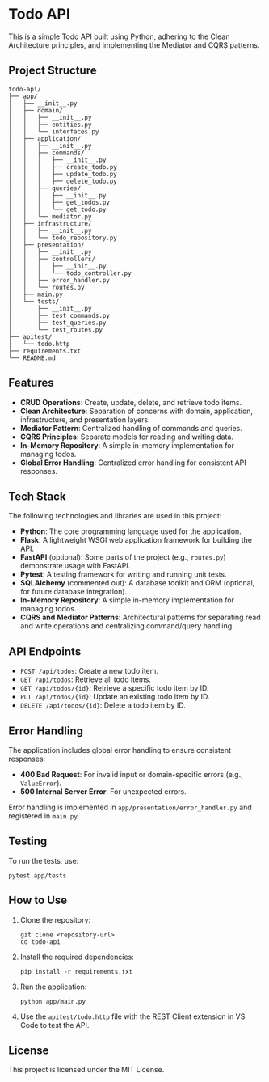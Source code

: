 # Todo API

This is a simple Todo API built using Python, adhering to the Clean Architecture principles, and implementing the Mediator and CQRS patterns.

## Project Structure

```
todo-api/
├── app/
│   ├── __init__.py
│   ├── domain/
│   │   ├── __init__.py
│   │   ├── entities.py
│   │   └── interfaces.py
│   ├── application/
│   │   ├── __init__.py
│   │   ├── commands/
│   │   │   ├── __init__.py
│   │   │   ├── create_todo.py
│   │   │   ├── update_todo.py
│   │   │   ├── delete_todo.py
│   │   ├── queries/
│   │   │   ├── __init__.py
│   │   │   ├── get_todos.py
│   │   │   └── get_todo.py
│   │   └── mediator.py
│   ├── infrastructure/
│   │   ├── __init__.py
│   │   └── todo_repository.py
│   ├── presentation/
│   │   ├── __init__.py
│   │   ├── controllers/
│   │   │   ├── __init__.py
│   │   │   └── todo_controller.py
│   │   ├── error_handler.py
│   │   └── routes.py
│   ├── main.py
│   └── tests/
│       ├── __init__.py
│       ├── test_commands.py
│       ├── test_queries.py
│       └── test_routes.py
├── apitest/
│   └── todo.http
├── requirements.txt
└── README.md
```

## Features

- **CRUD Operations**: Create, update, delete, and retrieve todo items.
- **Clean Architecture**: Separation of concerns with domain, application, infrastructure, and presentation layers.
- **Mediator Pattern**: Centralized handling of commands and queries.
- **CQRS Principles**: Separate models for reading and writing data.
- **In-Memory Repository**: A simple in-memory implementation for managing todos.
- **Global Error Handling**: Centralized error handling for consistent API responses.

## Tech Stack

The following technologies and libraries are used in this project:

- **Python**: The core programming language used for the application.
- **Flask**: A lightweight WSGI web application framework for building the API.
- **FastAPI** (optional): Some parts of the project (e.g., `routes.py`) demonstrate usage with FastAPI.
- **Pytest**: A testing framework for writing and running unit tests.
- **SQLAlchemy** (commented out): A database toolkit and ORM (optional, for future database integration).
- **In-Memory Repository**: A simple in-memory implementation for managing todos.
- **CQRS and Mediator Patterns**: Architectural patterns for separating read and write operations and centralizing command/query handling.

## API Endpoints

- `POST /api/todos`: Create a new todo item.
- `GET /api/todos`: Retrieve all todo items.
- `GET /api/todos/{id}`: Retrieve a specific todo item by ID.
- `PUT /api/todos/{id}`: Update an existing todo item by ID.
- `DELETE /api/todos/{id}`: Delete a todo item by ID.

## Error Handling

The application includes global error handling to ensure consistent responses:
- **400 Bad Request**: For invalid input or domain-specific errors (e.g., `ValueError`).
- **500 Internal Server Error**: For unexpected errors.

Error handling is implemented in `app/presentation/error_handler.py` and registered in `main.py`.

## Testing

To run the tests, use:
```
pytest app/tests
```

## How to Use

1. Clone the repository:
   ```
   git clone <repository-url>
   cd todo-api
   ```

2. Install the required dependencies:
   ```
   pip install -r requirements.txt
   ```

3. Run the application:
   ```
   python app/main.py
   ```

4. Use the `apitest/todo.http` file with the REST Client extension in VS Code to test the API.

## License

This project is licensed under the MIT License.